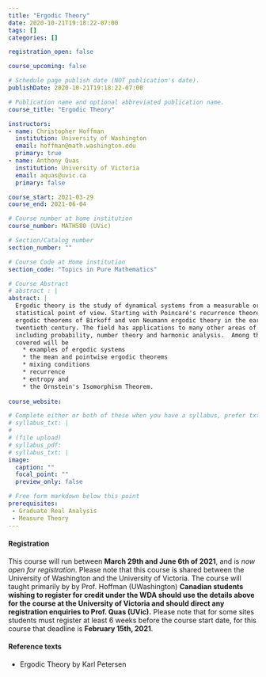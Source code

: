 ```yaml
---
title: "Ergodic Theory"
date: 2020-10-21T19:18:22-07:00
tags: []
categories: []

registration_open: false

course_upcoming: false

# Schedule page publish date (NOT publication's date).
publishDate: 2020-10-21T19:18:22-07:00

# Publication name and optional abbreviated publication name.
course_title: "Ergodic Theory"

instructors:
- name: Christopher Hoffman
  institution: University of Washington
  email: hoffman@math.washington.edu
  primary: true
- name: Anthony Quas
  institution: University of Victoria
  email: aquas@uvic.ca
  primary: false

course_start: 2021-03-29
course_end: 2021-06-04

# Course number at home institution
course_number: MATH580 (UVic)

# Section/Catalog number
section_number: ""

# Course Code at Home institution
section_code: "Topics in Pure Mathematics"

# Course Abstract
# abstract : |
abstract: |
  Ergodic theory is the study of dynamical systems from a measurable or
  statistical point of view. Starting with Poincaré's recurrence theorem and the
  ergodic theorems of Birkoff and von Neumann ergodic theory in the early
  twentieth century. The field has applications to many other areas of mathematics
  including probability, number theory and harmonic analysis.  Among the topics
  covered will be
    * examples of ergodic systems
    * the mean and pointwise ergodic theorems
    * mixing conditions
    * recurrence
    * entropy and
    * the Ornstein's Isomorphism Theorem.
  
course_website:

# Complete either or both of these when you have a syllabus, prefer txt!
# syllabus_txt: |
#
# (file upload)
# syllabus_pdf:
# syllabus_txt: |
image:
  caption: ""
  focal_point: ""
  preview_only: false

# Free form markdown below this point
prerequisites:
 - Graduate Real Analysis
 - Measure Theory
---
```

#### Registration
This course will run between **March 29th and June 6th of 2021**, and is *now
open for registration*. Please note that this course is shared between the
University of Washington and the University of Victoria. The course will taught
primarily by by Prof. Hoffman (UWashington) **Canadian students wishing to
register for credit under the WDA should use the details above for the course at
the University of Victoria and should direct any registration enquiries to Prof.
Quas (UVic).** Please note that for some sites students must register at least 6
weeks before the course start date, for this course that deadline is **February
15th, 2021**.

#### Reference texts
 * Ergodic Theory by Karl Petersen
